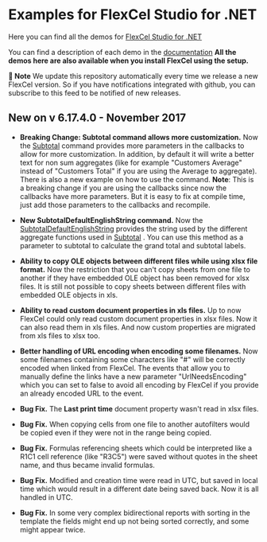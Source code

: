 ﻿# Examples for FlexCel Studio for .NET

Here you can find all the demos for [FlexCel Studio for .NET](http://www.tmssoftware.com/site/flexcelnet.asp)

You can find a description of each demo in the [documentation](http://www.tmssoftware.biz/flexcel/doc/net/index.html)
**All the demos here are also available when you install FlexCel using the setup.**

**:book: Note** We update this repository automatically every time we release a new FlexCel version. So if you have notifications integrated with github, you can subscribe to this feed to be notified of new releases.


## New on v 6.17.4.0 - November 2017


- **Breaking Change: Subtotal command allows more customization.** Now the [Subtotal](http://www.tmssoftware.biz/flexcel/doc/net/api/FlexCel.Core/TExcelFile/Subtotal.html) command provides more parameters in the callbacks to allow for more customization. In addition, by default it will write a better text for non sum aggregates (like for example "Customers Average" instead of "Customers Total" if you are using the Average to aggregate). There is also a new example on how to use the command. **Note**: This is a breaking change if you are using the callbacks since now the callbacks have more parameters. But it is easy to fix at compile time, just add those parameters to the callbacks and recompile.

- **New SubtotalDefaultEnglishString command.** Now the [SubtotalDefaultEnglishString](http://www.tmssoftware.biz/flexcel/doc/net/api/FlexCel.Core/TExcelFile/SubtotalDefaultEnglishString.html) provides the string used by the different aggregate functions used in [Subtotal](http://www.tmssoftware.biz/flexcel/doc/net/api/FlexCel.Core/TExcelFile/Subtotal.html) . You can use this method as a parameter to subtotal to calculate the grand total and subtotal labels.

- **Ability to copy OLE objects between different files while using xlsx file format.** Now the restriction that you can't copy sheets from one file to another if they have embedded OLE object has been removed for xlsx files. It is still not possible to copy sheets between different files with embedded OLE objects in xls.

- **Ability to read custom document properties in xls files.** Up to now FlexCel could only read custom document properties in xlsx files. Now it can also read them in xls files. And now custom properties are migrated from xls files to xlsx too.

- **Better handling of URL encoding when encoding some filenames.** Now some filenames containing some characters like "#" will be correctly encoded when linked from FlexCel. The events that allow you to manually define the links have a new parameter "UrlNeedsEncoding" which you can set to false to avoid all encoding by FlexCel if you provide an already encoded URL to the event.

- **Bug Fix.** The **Last print time** document property wasn't read in xlsx files.

- **Bug Fix.** When copying cells from one file to another autofilters would be copied even if they were not in the range being copied.

- **Bug Fix.** Formulas referencing sheets which could be interpreted like a R1C1 cell reference (like "R3C5") were saved without quotes in the sheet name, and thus became invalid formulas.

- **Bug Fix.** Modified and creation time were read in UTC, but saved in local time which would result in a different date being saved back. Now it is all handled in UTC.

- **Bug Fix.** In some very complex bidirectional reports with sorting in the template the fields might end up not being sorted correctly, and some might appear twice.

